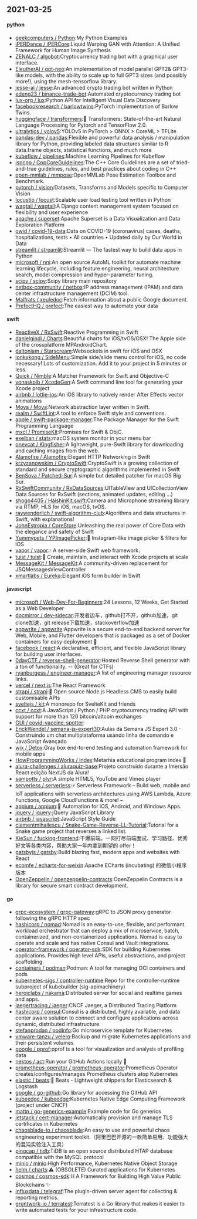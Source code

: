## 2021-03-25

#### python
* [geekcomputers / Python](https://github.com/geekcomputers/Python):My Python Examples
* [iPERDance / iPERCore](https://github.com/iPERDance/iPERCore):Liquid Warping GAN with Attention: A Unified Framework for Human Image Synthesis
* [ZENALC / algobot](https://github.com/ZENALC/algobot):Cryptocurrency trading bot with a graphical user interface.
* [EleutherAI / gpt-neo](https://github.com/EleutherAI/gpt-neo):An implementation of model parallel GPT2& GPT3-like models, with the ability to scale up to full GPT3 sizes (and possibly more!), using the mesh-tensorflow library.
* [jesse-ai / jesse](https://github.com/jesse-ai/jesse):An advanced crypto trading bot written in Python
* [edeng23 / binance-trade-bot](https://github.com/edeng23/binance-trade-bot):Automated cryptocurrency trading bot
* [lux-org / lux](https://github.com/lux-org/lux):Python API for Intelligent Visual Data Discovery
* [facebookresearch / barlowtwins](https://github.com/facebookresearch/barlowtwins):PyTorch implementation of Barlow Twins.
* [huggingface / transformers](https://github.com/huggingface/transformers):🤗
Transformers: State-of-the-art Natural Language Processing for Pytorch and TensorFlow 2.0.
* [ultralytics / yolov5](https://github.com/ultralytics/yolov5):YOLOv5 in PyTorch > ONNX > CoreML > TFLite
* [pandas-dev / pandas](https://github.com/pandas-dev/pandas):Flexible and powerful data analysis / manipulation library for Python, providing labeled data structures similar to R data.frame objects, statistical functions, and much more
* [kubeflow / pipelines](https://github.com/kubeflow/pipelines):Machine Learning Pipelines for Kubeflow
* [isocpp / CppCoreGuidelines](https://github.com/isocpp/CppCoreGuidelines):The C++ Core Guidelines are a set of tried-and-true guidelines, rules, and best practices about coding in C++
* [open-mmlab / mmpose](https://github.com/open-mmlab/mmpose):OpenMMLab Pose Estimation Toolbox and Benchmark.
* [pytorch / vision](https://github.com/pytorch/vision):Datasets, Transforms and Models specific to Computer Vision
* [locustio / locust](https://github.com/locustio/locust):Scalable user load testing tool written in Python
* [wagtail / wagtail](https://github.com/wagtail/wagtail):A Django content management system focused on flexibility and user experience
* [apache / superset](https://github.com/apache/superset):Apache Superset is a Data Visualization and Data Exploration Platform
* [owid / covid-19-data](https://github.com/owid/covid-19-data):Data on COVID-19 (coronavirus) cases, deaths, hospitalizations, tests • All countries • Updated daily by Our World in Data
* [streamlit / streamlit](https://github.com/streamlit/streamlit):Streamlit — The fastest way to build data apps in Python
* [microsoft / nni](https://github.com/microsoft/nni):An open source AutoML toolkit for automate machine learning lifecycle, including feature engineering, neural architecture search, model compression and hyper-parameter tuning.
* [scipy / scipy](https://github.com/scipy/scipy):Scipy library main repository
* [netbox-community / netbox](https://github.com/netbox-community/netbox):IP address management (IPAM) and data center infrastructure management (DCIM) tool.
* [Malfrats / xeuledoc](https://github.com/Malfrats/xeuledoc):Fetch information about a public Google document.
* [PrefectHQ / prefect](https://github.com/PrefectHQ/prefect):The easiest way to automate your data

#### swift
* [ReactiveX / RxSwift](https://github.com/ReactiveX/RxSwift):Reactive Programming in Swift
* [danielgindi / Charts](https://github.com/danielgindi/Charts):Beautiful charts for iOS/tvOS/OSX! The Apple side of the crossplatform MPAndroidChart.
* [daltoniam / Starscream](https://github.com/daltoniam/Starscream):Websockets in swift for iOS and OSX
* [jonkykong / SideMenu](https://github.com/jonkykong/SideMenu):Simple side/slide menu control for iOS, no code necessary! Lots of customization. Add it to your project in 5 minutes or less.
* [Quick / Nimble](https://github.com/Quick/Nimble):A Matcher Framework for Swift and Objective-C
* [yonaskolb / XcodeGen](https://github.com/yonaskolb/XcodeGen):A Swift command line tool for generating your Xcode project
* [airbnb / lottie-ios](https://github.com/airbnb/lottie-ios):An iOS library to natively render After Effects vector animations
* [Moya / Moya](https://github.com/Moya/Moya):Network abstraction layer written in Swift.
* [realm / SwiftLint](https://github.com/realm/SwiftLint):A tool to enforce Swift style and conventions.
* [apple / swift-package-manager](https://github.com/apple/swift-package-manager):The Package Manager for the Swift Programming Language
* [mxcl / PromiseKit](https://github.com/mxcl/PromiseKit):Promises for Swift & ObjC.
* [exelban / stats](https://github.com/exelban/stats):macOS system monitor in your menu bar
* [onevcat / Kingfisher](https://github.com/onevcat/Kingfisher):A lightweight, pure-Swift library for downloading and caching images from the web.
* [Alamofire / Alamofire](https://github.com/Alamofire/Alamofire):Elegant HTTP Networking in Swift
* [krzyzanowskim / CryptoSwift](https://github.com/krzyzanowskim/CryptoSwift):CryptoSwift is a growing collection of standard and secure cryptographic algorithms implemented in Swift
* [BenSova / Patched-Sur](https://github.com/BenSova/Patched-Sur):A simple but detailed patcher for macOS Big Sur.
* [RxSwiftCommunity / RxDataSources](https://github.com/RxSwiftCommunity/RxDataSources):UITableView and UICollectionView Data Sources for RxSwift (sections, animated updates, editing ...)
* [shogo4405 / HaishinKit.swift](https://github.com/shogo4405/HaishinKit.swift):Camera and Microphone streaming library via RTMP, HLS for iOS, macOS, tvOS.
* [raywenderlich / swift-algorithm-club](https://github.com/raywenderlich/swift-algorithm-club):Algorithms and data structures in Swift, with explanations!
* [JohnEstropia / CoreStore](https://github.com/JohnEstropia/CoreStore):Unleashing the real power of Core Data with the elegance and safety of Swift
* [Yummypets / YPImagePicker](https://github.com/Yummypets/YPImagePicker):📸
Instagram-like image picker & filters for iOS
* [vapor / vapor](https://github.com/vapor/vapor):💧
A server-side Swift web framework.
* [tuist / tuist](https://github.com/tuist/tuist):🚀
Create, maintain, and interact with Xcode projects at scale
* [MessageKit / MessageKit](https://github.com/MessageKit/MessageKit):A community-driven replacement for JSQMessagesViewController
* [xmartlabs / Eureka](https://github.com/xmartlabs/Eureka):Elegant iOS form builder in Swift

#### javascript
* [microsoft / Web-Dev-For-Beginners](https://github.com/microsoft/Web-Dev-For-Beginners):24 Lessons, 12 Weeks, Get Started as a Web Developer
* [docmirror / dev-sidecar](https://github.com/docmirror/dev-sidecar):开发者边车，github打不开，github加速，git clone加速，git release下载加速，stackoverflow加速
* [appwrite / appwrite](https://github.com/appwrite/appwrite):Appwrite is a secure end-to-end backend server for Web, Mobile, and Flutter developers that is packaged as a set of Docker containers for easy deployment
🚀
* [facebook / react](https://github.com/facebook/react):A declarative, efficient, and flexible JavaScript library for building user interfaces.
* [0dayCTF / reverse-shell-generator](https://github.com/0dayCTF/reverse-shell-generator):Hosted Reverse Shell generator with a ton of functionality. -- (Great for CTFs)
* [ryanburgess / engineer-manager](https://github.com/ryanburgess/engineer-manager):A list of engineering manager resource links.
* [vercel / next.js](https://github.com/vercel/next.js):The React Framework
* [strapi / strapi](https://github.com/strapi/strapi):🚀
Open source Node.js Headless CMS to easily build customisable APIs
* [sveltejs / kit](https://github.com/sveltejs/kit):A monorepo for SvelteKit and friends
* [ccxt / ccxt](https://github.com/ccxt/ccxt):A JavaScript / Python / PHP cryptocurrency trading API with support for more than 120 bitcoin/altcoin exchanges
* [GUI / covid-vaccine-spotter](https://github.com/GUI/covid-vaccine-spotter):
* [ErickWendel / semana-js-expert30](https://github.com/ErickWendel/semana-js-expert30):Aulas da Semana JS Expert 3.0 - Construindo um chat multiplataforma usando linha de comando e JavaScript Avançado
* [wix / Detox](https://github.com/wix/Detox):Gray box end-to-end testing and automation framework for mobile apps
* [HowProgrammingWorks / Index](https://github.com/HowProgrammingWorks/Index):Metarhia educational program index
📖
* [alura-challenges / aluraquiz-base](https://github.com/alura-challenges/aluraquiz-base):Projeto construido durante a Imersão React edição NextJS da Alura!
* [sampotts / plyr](https://github.com/sampotts/plyr):A simple HTML5, YouTube and Vimeo player
* [serverless / serverless](https://github.com/serverless/serverless):⚡
Serverless Framework – Build web, mobile and IoT applications with serverless architectures using AWS Lambda, Azure Functions, Google CloudFunctions & more! –
* [appium / appium](https://github.com/appium/appium):📱
Automation for iOS, Android, and Windows Apps.
* [jquery / jquery](https://github.com/jquery/jquery):jQuery JavaScript Library
* [airbnb / javascript](https://github.com/airbnb/javascript):JavaScript Style Guide
* [clementmihailescu / Snake-Game-Reverse-LL-Tutorial](https://github.com/clementmihailescu/Snake-Game-Reverse-LL-Tutorial):Tutorial for a Snake game project that reverses a linked list.
* [KieSun / fucking-frontend](https://github.com/KieSun/fucking-frontend):干爆前端。一网打尽前端面试、学习路径、优秀好文等各类内容，帮助大家一年内拿到期望的 offer！
* [gatsbyjs / gatsby](https://github.com/gatsbyjs/gatsby):Build blazing fast, modern apps and websites with React
* [ecomfe / echarts-for-weixin](https://github.com/ecomfe/echarts-for-weixin):Apache ECharts (incubating) 的微信小程序版本
* [OpenZeppelin / openzeppelin-contracts](https://github.com/OpenZeppelin/openzeppelin-contracts):OpenZeppelin Contracts is a library for secure smart contract development.

#### go
* [grpc-ecosystem / grpc-gateway](https://github.com/grpc-ecosystem/grpc-gateway):gRPC to JSON proxy generator following the gRPC HTTP spec
* [hashicorp / nomad](https://github.com/hashicorp/nomad):Nomad is an easy-to-use, flexible, and performant workload orchestrator that can deploy a mix of microservice, batch, containerized, and non-containerized applications. Nomad is easy to operate and scale and has native Consul and Vault integrations.
* [operator-framework / operator-sdk](https://github.com/operator-framework/operator-sdk):SDK for building Kubernetes applications. Provides high level APIs, useful abstractions, and project scaffolding.
* [containers / podman](https://github.com/containers/podman):Podman: A tool for managing OCI containers and pods
* [kubernetes-sigs / controller-runtime](https://github.com/kubernetes-sigs/controller-runtime):Repo for the controller-runtime subproject of kubebuilder (sig-apimachinery)
* [heroiclabs / nakama](https://github.com/heroiclabs/nakama):Distributed server for social and realtime games and apps.
* [jaegertracing / jaeger](https://github.com/jaegertracing/jaeger):CNCF Jaeger, a Distributed Tracing Platform
* [hashicorp / consul](https://github.com/hashicorp/consul):Consul is a distributed, highly available, and data center aware solution to connect and configure applications across dynamic, distributed infrastructure.
* [stefanprodan / podinfo](https://github.com/stefanprodan/podinfo):Go microservice template for Kubernetes
* [vmware-tanzu / velero](https://github.com/vmware-tanzu/velero):Backup and migrate Kubernetes applications and their persistent volumes
* [google / pprof](https://github.com/google/pprof):pprof is a tool for visualization and analysis of profiling data
* [nektos / act](https://github.com/nektos/act):Run your GitHub Actions locally
🚀
* [prometheus-operator / prometheus-operator](https://github.com/prometheus-operator/prometheus-operator):Prometheus Operator creates/configures/manages Prometheus clusters atop Kubernetes
* [elastic / beats](https://github.com/elastic/beats):🐠
Beats - Lightweight shippers for Elasticsearch & Logstash
* [google / go-github](https://github.com/google/go-github):Go library for accessing the GitHub API
* [kubeedge / kubeedge](https://github.com/kubeedge/kubeedge):Kubernetes Native Edge Computing Framework (project under CNCF)
* [mattn / go-generics-example](https://github.com/mattn/go-generics-example):Example code for Go generics
* [jetstack / cert-manager](https://github.com/jetstack/cert-manager):Automatically provision and manage TLS certificates in Kubernetes
* [chaosblade-io / chaosblade](https://github.com/chaosblade-io/chaosblade):An easy to use and powerful chaos engineering experiment toolkit.（阿里巴巴开源的一款简单易用、功能强大的混沌实验注入工具）
* [pingcap / tidb](https://github.com/pingcap/tidb):TiDB is an open source distributed HTAP database compatible with the MySQL protocol
* [minio / minio](https://github.com/minio/minio):High Performance, Kubernetes Native Object Storage
* [helm / charts](https://github.com/helm/charts):⚠️
(OBSOLETE) Curated applications for Kubernetes
* [cosmos / cosmos-sdk](https://github.com/cosmos/cosmos-sdk):⛓️
A Framework for Building High Value Public Blockchains
✨
* [influxdata / telegraf](https://github.com/influxdata/telegraf):The plugin-driven server agent for collecting & reporting metrics.
* [gruntwork-io / terratest](https://github.com/gruntwork-io/terratest):Terratest is a Go library that makes it easier to write automated tests for your infrastructure code.
